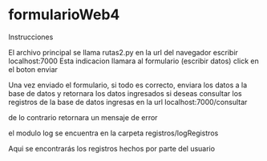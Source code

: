 # formularioWeb4

Instrucciones

El archivo principal se llama rutas2.py
en la url del navegador escribir localhost:7000
Esta indicacion llamara al formulario (escribir datos)
click en el boton enviar

Una vez enviado el formulario, si todo es correcto, enviara los datos a la base de datos
y retornara los datos ingresados
si deseas consultar los registros de la base de datos
ingresas en la url localhost:7000/consultar

de lo contrario retornara un mensaje de error


el modulo log se encuentra en la carpeta registros/logRegistros

Aqui se encontrarás los registros hechos por parte del usuario

